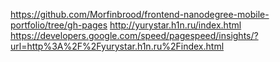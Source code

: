 https://github.com/Morfinbrood/frontend-nanodegree-mobile-portfolio/tree/gh-pages
http://yurystar.h1n.ru/index.html
https://developers.google.com/speed/pagespeed/insights/?url=http%3A%2F%2Fyurystar.h1n.ru%2Findex.html
